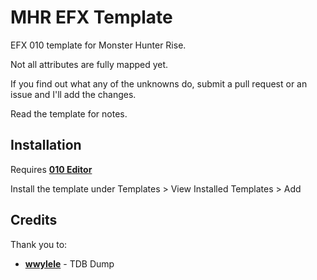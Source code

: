 # MHR EFX Template
EFX 010 template for Monster Hunter Rise.

Not all attributes are fully mapped yet. 

If you find out what any of the unknowns do, submit a pull request or an issue and I'll add the changes.

Read the template for notes. 

## Installation
Requires **[010 Editor](https://www.sweetscape.com/010editor/)**

Install the template under Templates > View Installed Templates > Add

## Credits

Thank you to:
* **[wwylele](https://github.com/wwylele)** - TDB Dump
